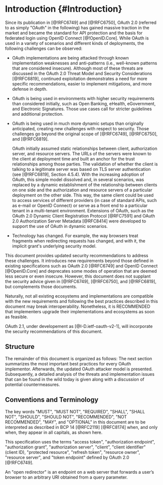 # Introduction {#Introduction}

Since its publication in [@!RFC6749] and [@!RFC6750], OAuth 2.0 (referred to as simply "OAuth" in the following) has gained massive traction in the market
and became the standard for API protection and the basis for federated
login using OpenID Connect [@!OpenID.Core]. While OAuth is used in a
variety of scenarios and different kinds of deployments, the following
challenges can be observed:

  * OAuth implementations are being attacked through known implementation
	  weaknesses and anti-patterns (i.e., well-known patterns that are considered
    insecure). Although most of these threats are discussed in the OAuth 2.0
	  Threat Model and Security Considerations [@!RFC6819], continued exploitation
   	demonstrates a need for more specific recommendations, easier to implement
	  mitigations, and more defense in depth.

  * OAuth is being used in environments with higher security requirements than
    considered initially, such as Open Banking, eHealth, eGovernment, and
    Electronic Signatures. Those use cases call for stricter guidelines and
    additional protection.

  * OAuth is being used in much more dynamic setups than originally anticipated,
	  creating new challenges with respect to security. Those challenges go beyond
	  the original scope of [@!RFC6749], [@!RFC6750], and [@!RFC6819].

    OAuth initially assumed static relationships between client,
    authorization server, and resource servers. The URLs of the servers were
    known to the client at deployment time and built an anchor for the
    trust relationships among those parties. The validation of whether the
    client is talking to a legitimate server was based on TLS server
    authentication (see [@!RFC6819], Section 4.5.4). With the increasing
    adoption of OAuth, this simple model dissolved and, in several
    scenarios, was replaced by a dynamic establishment of the relationship
    between clients on one side and the authorization and resource servers
    of a particular deployment on the other side. This way, the same
    client could be used to access services of different providers (in
    case of standard APIs, such as e-mail or OpenID Connect) or serve as a
    front end to a particular tenant in a multi-tenant environment.
    Extensions of OAuth, such as the OAuth 2.0 Dynamic Client Registration
    Protocol [@RFC7591] and OAuth 2.0 Authorization Server Metadata
    [@RFC8414] were developed to support the use of OAuth in
    dynamic scenarios.

  * Technology has changed. For example, the way browsers treat fragments when
	  redirecting requests has changed, and with it, the implicit grant's
	  underlying security model.

This document provides updated security recommendations to address these
challenges. It introduces new requirements beyond those defined in existing
specifications such as OAuth 2.0 [@RFC6749] and OpenID Connect [@OpenID.Core]
and deprecates some modes of operation that are deemed less secure or even
insecure. However, this document does not supplant the security advice given in
[@!RFC6749], [@!RFC6750], and [@!RFC6819], but complements those documents.

Naturally, not all existing ecosystems and implementations are
compatible with the new requirements and following the best practices described in
this document may break interoperability. Nonetheless, it is RECOMMENDED that
implementers upgrade their implementations and ecosystems as soon as feasible.

OAuth 2.1, under developement as [@I-D.ietf-oauth-v2-1], will incorporate the
security recommendations of this document.

## Structure

The remainder of this document is organized as follows: The next section
summarizes the most important best practices for every OAuth implementor.
Afterwards, the updated OAuth attacker model is presented. Subsequently, a
detailed analysis of the threats and implementation issues that can be found in
the wild today is given along with a discussion of potential countermeasures.

## Conventions and Terminology

The key words "MUST", "MUST NOT", "REQUIRED", "SHALL", "SHALL
NOT", "SHOULD", "SHOULD NOT", "RECOMMENDED", "NOT RECOMMENDED",
"MAY", and "OPTIONAL" in this document are to be interpreted as
described in BCP 14 [@RFC2119] [@RFC8174] when, and only when, they
appear in all capitals, as shown here.

This specification uses the terms "access token", "authorization
endpoint", "authorization grant", "authorization server", "client",
"client identifier" (client ID), "protected resource", "refresh
token", "resource owner", "resource server", and "token endpoint"
defined by OAuth 2.0 [@!RFC6749].

An "open redirector" is an endpoint on a web server that forwards a user’s
browser to an arbitrary URI obtained from a query parameter.
